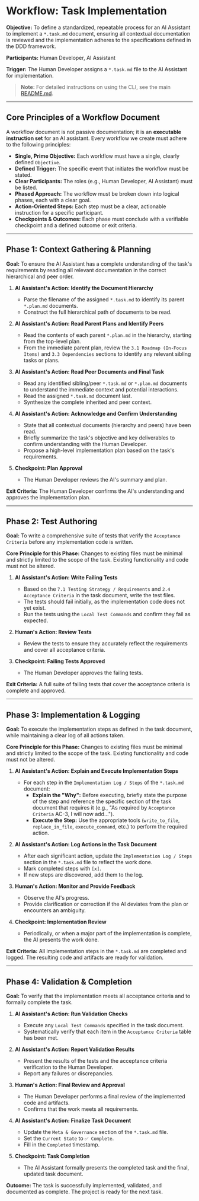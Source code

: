 # Workflow: Task Implementation

**Objective:** To define a standardized, repeatable process for an AI Assistant to implement a `*.task.md` document, ensuring all contextual documentation is reviewed and the implementation adheres to the specifications defined in the DDD framework.

**Participants:** Human Developer, AI Assistant

**Trigger:** The Human Developer assigns a `*.task.md` file to the AI Assistant for implementation.

> **Note:** For detailed instructions on using the CLI, see the main [README.md](../../README.md).

---

## Core Principles of a Workflow Document

A workflow document is not passive documentation; it is an **executable instruction set** for an AI assistant. Every workflow we create must adhere to the following principles:

- **Single, Prime Objective:** Each workflow must have a single, clearly defined `Objective`.
- **Defined Trigger:** The specific event that initiates the workflow must be stated.
- **Clear Participants:** The roles (e.g., Human Developer, AI Assistant) must be listed.
- **Phased Approach:** The workflow must be broken down into logical phases, each with a clear goal.
- **Action-Oriented Steps:** Each step must be a clear, actionable instruction for a specific participant.
- **Checkpoints & Outcomes:** Each phase must conclude with a verifiable checkpoint and a defined outcome or exit criteria.

---

## Phase 1: Context Gathering & Planning

**Goal:** To ensure the AI Assistant has a complete understanding of the task's requirements by reading all relevant documentation in the correct hierarchical and peer order.

1.  **AI Assistant's Action: Identify the Document Hierarchy**

    - Parse the filename of the assigned `*.task.md` to identify its parent `*.plan.md` documents.
    - Construct the full hierarchical path of documents to be read.

2.  **AI Assistant's Action: Read Parent Plans and Identify Peers**

    - Read the contents of each parent `*.plan.md` in the hierarchy, starting from the top-level plan.
    - From the immediate parent plan, review the `3.1 Roadmap (In-Focus Items)` and `3.3 Dependencies` sections to identify any relevant sibling tasks or plans.

3.  **AI Assistant's Action: Read Peer Documents and Final Task**

    - Read any identified sibling/peer `*.task.md` or `*.plan.md` documents to understand the immediate context and potential interactions.
    - Read the assigned `*.task.md` document last.
    - Synthesize the complete inherited and peer context.

4.  **AI Assistant's Action: Acknowledge and Confirm Understanding**

    - State that all contextual documents (hierarchy and peers) have been read.
    - Briefly summarize the task's objective and key deliverables to confirm understanding with the Human Developer.
    - Propose a high-level implementation plan based on the task's requirements.

5.  **Checkpoint: Plan Approval**
    - The Human Developer reviews the AI's summary and plan.

**Exit Criteria:** The Human Developer confirms the AI's understanding and approves the implementation plan.

---

## Phase 2: Test Authoring

**Goal:** To write a comprehensive suite of tests that verify the `Acceptance Criteria` before any implementation code is written.

**Core Principle for this Phase:** Changes to existing files must be minimal and strictly limited to the scope of the task. Existing functionality and code must not be altered.

1.  **AI Assistant's Action: Write Failing Tests**

    - Based on the `7.1 Testing Strategy / Requirements` and `2.4 Acceptance Criteria` in the task document, write the test files.
    - The tests should fail initially, as the implementation code does not yet exist.
    - Run the tests using the `Local Test Commands` and confirm they fail as expected.

2.  **Human's Action: Review Tests**

    - Review the tests to ensure they accurately reflect the requirements and cover all acceptance criteria.

3.  **Checkpoint: Failing Tests Approved**
    - The Human Developer approves the failing tests.

**Exit Criteria:** A full suite of failing tests that cover the acceptance criteria is complete and approved.

---

## Phase 3: Implementation & Logging

**Goal:** To execute the implementation steps as defined in the task document, while maintaining a clear log of all actions taken.

**Core Principle for this Phase:** Changes to existing files must be minimal and strictly limited to the scope of the task. Existing functionality and code must not be altered.

1.  **AI Assistant's Action: Explain and Execute Implementation Steps**

    - For each step in the `Implementation Log / Steps` of the `*.task.md` document:
      - **Explain the "Why":** Before executing, briefly state the purpose of the step and reference the specific section of the task document that requires it (e.g., "As required by `Acceptance Criteria` AC-3, I will now add...").
      - **Execute the Step:** Use the appropriate tools (`write_to_file`, `replace_in_file`, `execute_command`, etc.) to perform the required action.

2.  **AI Assistant's Action: Log Actions in the Task Document**

    - After each significant action, update the `Implementation Log / Steps` section in the `*.task.md` file to reflect the work done.
    - Mark completed steps with `[x]`.
    - If new steps are discovered, add them to the log.

3.  **Human's Action: Monitor and Provide Feedback**

    - Observe the AI's progress.
    - Provide clarification or correction if the AI deviates from the plan or encounters an ambiguity.

4.  **Checkpoint: Implementation Review**
    - Periodically, or when a major part of the implementation is complete, the AI presents the work done.

**Exit Criteria:** All implementation steps in the `*.task.md` are completed and logged. The resulting code and artifacts are ready for validation.

---

## Phase 4: Validation & Completion

**Goal:** To verify that the implementation meets all acceptance criteria and to formally complete the task.

1.  **AI Assistant's Action: Run Validation Checks**

    - Execute any `Local Test Commands` specified in the task document.
    - Systematically verify that each item in the `Acceptance Criteria` table has been met.

2.  **AI Assistant's Action: Report Validation Results**

    - Present the results of the tests and the acceptance criteria verification to the Human Developer.
    - Report any failures or discrepancies.

3.  **Human's Action: Final Review and Approval**

    - The Human Developer performs a final review of the implemented code and artifacts.
    - Confirms that the work meets all requirements.

4.  **AI Assistant's Action: Finalize Task Document**

    - Update the `Meta & Governance` section of the `*.task.md` file.
    - Set the `Current State` to `✅ Complete`.
    - Fill in the `Completed` timestamp.

5.  **Checkpoint: Task Completion**
    - The AI Assistant formally presents the completed task and the final, updated task document.

**Outcome:** The task is successfully implemented, validated, and documented as complete. The project is ready for the next task.
